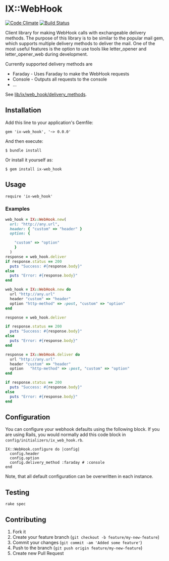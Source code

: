 # IX::WebHook

[![Code Climate](https://codeclimate.com/github/hauschil/ix-web_hook/badges/gpa.svg)](https://codeclimate.com/github/hauschil/ix-web_hook/)
[![Build Status](https://travis-ci.org/hauschil/ix-web_hook.svg)](https://travis-ci.org/hauschil/ix-web_hook)

Client library for making WebHook calls with exchangeable delivery methods. The purpose of this library is to be similar to the popular mail gem, which supports multiple delivery methods to deliver the mail. One of the most useful features is the option to use tools like letter_opener and letter_opener_web during development.

Currently supported delivery methods are

* Faraday - Uses Faraday to make the WebHook requests
* Console - Outputs all requests to the console
* ...

See [lib/ix/web_hook/delivery_methods](lib/ix/web_hook/delivery_methods).
## Installation

Add this line to your application's Gemfile:

    gem 'ix-web_hook', '~> 0.0.0'

And then execute:

    $ bundle install

Or install it yourself as:

    $ gem install ix-web_hook

## Usage

    require 'ix-web_hook'

### Examples
  ```ruby
  web_hook = IX::WebHook.new(
    url: "http://any.url",
    header: { "custom" => "header" }
    option: {

      "custom" => "option"
      }
    )
  response = web_hook.deliver
  if response.status == 200
    puts "Success: #{response.body}"
  else
    puts "Error: #{response.body}"
  end
  ```

  ```ruby
  web_hook = IX::WebHook.new do
    url "http://any.url"
    header "custom" => "header"
    option "http-method" => :post, "custom" => "option"
  end

  response = web_hook.deliver

  if response.status == 200
    puts "Success: #{response.body}"
  else
    puts "Error: #{response.body}"
  end
  ```

  ```ruby
  response = IX::WebHook.deliver do
    url "http://any.url"
    header "custom" => "header"
    option   "http-method" => :post, "custom" => "option"
  end

  if response.status == 200
    puts "Success: #{response.body}"
  else
    puts "Error: #{response.body}"
  end
  ```


## Configuration

You can configure your webhook defaults using the following block. If you are using Rails, you would normally add this code block in `config/initializers/ix_web_hook.rb`.

    IX::WebHook.configure do |config|
      config.header
      config.option
      config.delivery_method :faraday # :console
    end

Note, that all default configuration can be overwritten in each instance.
## Testing

    rake spec

## Contributing

1. Fork it
2. Create your feature branch (`git checkout -b feature/my-new-feature`)
3. Commit your changes (`git commit -am 'Added some feature'`)
4. Push to the branch (`git push origin feature/my-new-feature`)
5. Create new Pull Request

